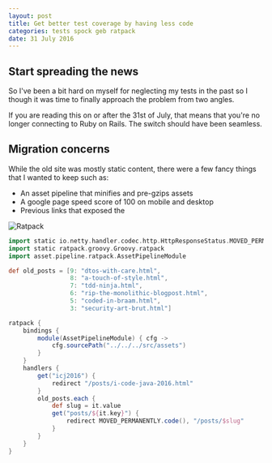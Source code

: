 ```yaml
---
layout: post
title: Get better test coverage by having less code
categories: tests spock geb ratpack
date: 31 July 2016
---
```


## Start spreading the news

So I've been a bit hard on myself for neglecting my tests in the past so I though it was time to finally approach the
problem from two angles.

If you are reading this on or after the 31st of July, that means that you're no longer connecting to Ruby on Rails. 
The switch should have been seamless.

## Migration concerns

While the old site was mostly static content, there were a few fancy things that I wanted to keep such as:

* An asset pipeline that minifies and pre-gzips assets
* A google page speed score of 100 on mobile and desktop
* Previous links that exposed the 

![Ratpack](https://github.com/ratpack/ratpack/raw/master/ratpack-site/src/assets/images/ratpack-logo.png)


~~~ groovy
import static io.netty.handler.codec.http.HttpResponseStatus.MOVED_PERMANENTLY
import static ratpack.groovy.Groovy.ratpack
import asset.pipeline.ratpack.AssetPipelineModule

def old_posts = [9: "dtos-with-care.html",
                 8: "a-touch-of-style.html",
                 7: "tdd-ninja.html",
                 6: "rip-the-monolithic-blogpost.html",
                 5: "coded-in-braam.html",
                 3: "security-art-brut.html"]

ratpack {
    bindings {
        module(AssetPipelineModule) { cfg ->
            cfg.sourcePath("../../../src/assets")
        }
    }
    handlers {
        get("icj2016") {
            redirect "/posts/i-code-java-2016.html"
        }
        old_posts.each {
            def slug = it.value
            get("posts/${it.key}") {
                redirect MOVED_PERMANENTLY.code(), "/posts/$slug"
            }
        }
    }
}
~~~